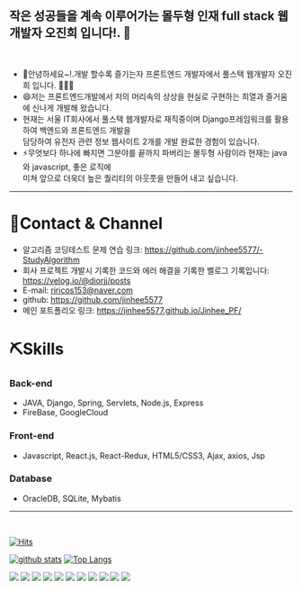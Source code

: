 ## 작은 성공들을 계속 이루어가는 몰두형 인재 full stack 웹개발자 오진희 입니다!. 👋
<br>

-  🫰안녕하세요~!.개발 할수록 즐기는자 프론트엔드 개발자에서 풀스택 웹개발자 오진희 입니다. 👨🏻‍💻
-  😄저는 프론트엔드개발에서 저의 머리속의 상상을 현실로 구현하는 희열과 즐거움에 신나게 개발해 왔습니다.
- 현재는 서울 IT회사에서 풀스택 웹개발자로 재직중이며 Django프레임워크를 활용하여 백엔드와 프론트엔드 개발을 <br>
담당하여 유전자 관련 정보 웹사이트 2개를 개발 완료한 경험이 있습니다.
- ⚡무엇보다 하나에 빠지면 그분야를 끝까지 파버리는 몰두형 사람이라 현재는 java와 javascript, 좋은 로직에<br>
  미쳐 앞으로 더욱더 높은 퀄리티의 아웃풋을 만들어 내고 싶습니다.
----

# 🪪Contact & Channel
- 알고리즘 코딩테스트 문제 연습 링크: https://github.com/jinhee5577/-StudyAlgorithm 
- 회사 프로젝트 개발시 기록한 코드와 에러 해결을 기록한 벨로그 기록입니다: https://velog.io/@diorjj/posts
- E-mail: riricos153@naver.com
- github: https://github.com/jinhee5577
- 메인 포트폴리오 링크: https://jinhee5577.github.io/Jinhee_PF/
  
# ⛏Skills
 ### Back-end
- JAVA, Django, Spring, Servlets, Node.js, Express 
- FireBase, GoogleCloud

### Front-end
- Javascript, React.js, React-Redux, HTML5/CSS3, Ajax, axios, Jsp

### Database
- OracleDB, SQLite, Mybatis
----


<br>

[![Hits](https://hits.seeyoufarm.com/api/count/incr/badge.svg?url=https%3A%2F%2Fgithub.com%2Fjinhee5577)](https://hits.seeyoufarm.com)
<!--
**jinhee5577/jinhee5577** is a ✨ _special_ ✨ repository because its `README.md` (this file) appears on your GitHub profile.
![Lines of code](https://img.shields.io/badge/From%20Hello%20World%20I%27ve%20Written-3%20Million%20lines%20of%20code-blue)

Here are some ideas to get you started:

- 🔭 I’m currently working on ...
- 🌱 I’m currently learning ...
- 👯 I’m looking to collaborate on ...
- 🤔 I’m looking for help with ...
- 💬 Ask me about ...
- 📫 How to reach me: ...
- 😄 Pronouns: ...
- ⚡ Fun fact: ...
-->

[![github stats](https://github-readme-stats.vercel.app/api?username=jinhee5577&show_icons=true&hide_border=true)](https://github.com/shinplest)
[![Top Langs](https://github-readme-stats.vercel.app/api/top-langs/?username=jinhee5577&layout=compact)](https://github.com/shinplest)

<a href="" target="_blank"><img src="https://img.shields.io/badge/React-3DDC84?style=flat-square&logo=React&logoColor=white"/></a>
<a href="" target="_blank"><img src="https://img.shields.io/badge/Redux-007396?style=flat-square&logo=Redux&logoColor=white"/></a>
<a href="" target="_blank"><img src="https://img.shields.io/badge/Javascript-0095D5?style=flat-square&logo=Javascript&logoColor=yellow"/></a>
<a href="" target="_blank"><img src="https://img.shields.io/badge/JAVA-3776AB?style=flat-square&logo=JAVA&logoColor=white"/></a>
<a href="" target="_blank"><img src="https://img.shields.io/badge/node.js-007396?style=flat-square&logo=node.js&logoColor=white"/></a>
<a href="" target="_blank"><img src="https://img.shields.io/badge/express-007396?style=flat-square&logo=express&logoColor=white"/></a>
<a href="" target="_blank"><img src="https://img.shields.io/badge/OracleDB-007396?style=flat-square&logo=OracleDB&logoColor=white"/></a>
<a href="" target="_blank"><img src="https://img.shields.io/badge/HTML5-0095D5?style=flat-square&logo=HTML5&logoColor=white"/></a>
<a href="" target="_blank"><img src="https://img.shields.io/badge/CSS3-0095D5?style=flat-square&logo=CSS3&logoColor=white"/></a>
<a href="" target="_blank"><img src="https://img.shields.io/badge/Axios-3776AB?style=flat-square&logo=Axios&logoColor=white"/></a>
<a href="" target="_blank"><img src="https://img.shields.io/badge/Jquery-3776AB?style=flat-square&logo=Jquery&logoColor=white"/></a>
